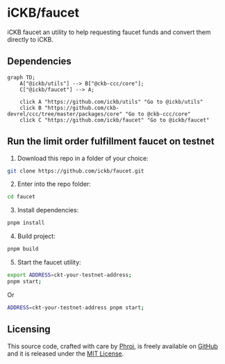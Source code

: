 # iCKB/faucet

iCKB faucet an utility to help requesting faucet funds and convert them directly to iCKB.

## Dependencies

```mermaid
graph TD;
    A["@ickb/utils"] --> B["@ckb-ccc/core"];
    C["@ickb/faucet"] --> A;

    click A "https://github.com/ickb/utils" "Go to @ickb/utils"
    click B "https://github.com/ckb-devrel/ccc/tree/master/packages/core" "Go to @ckb-ccc/core"
    click C "https://github.com/ickb/faucet" "Go to @ickb/faucet"
```

## Run the limit order fulfillment faucet on testnet

1. Download this repo in a folder of your choice:  

```bash
git clone https://github.com/ickb/faucet.git
```

2. Enter into the repo folder:

```bash
cd faucet
```

3. Install dependencies:

```bash
pnpm install
```

4. Build project:

```bash
pnpm build
```

5. Start the faucet utility:

```bash
export ADDRESS=ckt-your-testnet-address;
pnpm start;
```

Or

```bash
ADDRESS=ckt-your-testnet-address pnpm start;
```

## Licensing

This source code, crafted with care by [Phroi](https://phroi.com/), is freely available on [GitHub](https://github.com/ickb/faucet) and it is released under the [MIT License](./LICENSE).
